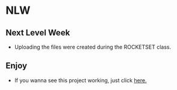 # NLW
## Next Level Week

* Uploading the files were created during the ROCKETSET class.

## Enjoy

* If you wanna see this project working, just click <a href="https://morning-dusk-66700.herokuapp.com/" target="_blank">here.</a>  

